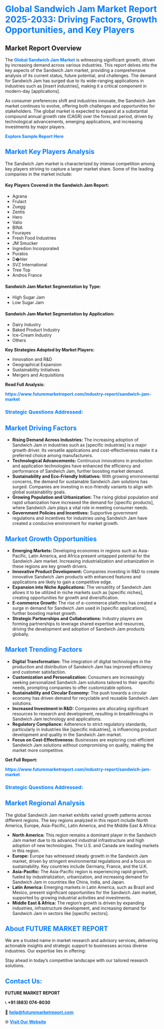 <h1 style="color: #007BFF;">Global Sandwich Jam Market Report 2025-2033: Driving Factors, Growth Opportunities, and Key Players</h1>

<section id="overview">
<h2>Market Report Overview</h2>
<p>The <a href="https://www.futuremarketreport.com/industry-report/sandwich-jam-market" style="color: #007BFF; text-decoration: none;"><strong>Global Sandwich Jam Market</strong></a> is witnessing significant growth, driven by increasing demand across various industries. This report delves into the key aspects of the Sandwich Jam market, providing a comprehensive analysis of its current status, future potential, and challenges. The demand for Sandwich Jam has surged due to its wide-ranging applications in industries such as [insert industries], making it a critical component in modern-day [applications].</p>
<p>As consumer preferences shift and industries innovate, the Sandwich Jam market continues to evolve, offering both challenges and opportunities for stakeholders. The global market is expected to expand at a substantial compound annual growth rate (CAGR) over the forecast period, driven by technological advancements, emerging applications, and increasing investments by major players.</p>
</section>

<section id="overview">
<p><a href="https://www.futuremarketreport.com/request-sample/reportId=37047" style="color: #007BFF; text-decoration: none;"><strong>Explore Sample Report Here</strong></a></p>
</section>

<section id="key-players">
<h2 style="color: #007BFF;">Market Key Players Analysis</h2>
<p>The Sandwich Jam market is characterized by intense competition among key players striving to capture a larger market share. Some of the leading companies in the market include:</p>
<h4>Key Players Covered in the Sandwich Jam Report:</h4>
<ul><li>Agrana</li><li>Frulact</li><li>Zuegg</li><li>Zentis</li><li>Hero</li><li>Valio</li><li>BINA</li><li>Fourayes</li><li>Fresh Food Industries</li><li>JM Smucker</li><li>Ingredion Incorporated</li><li>Puratos</li><li>D�hler</li><li>SVZ International</li><li>Tree Top</li><li>Andros France</li></ul>
<h4>Sandwich Jam Market Segmentation by Type:</h4>
<ul><li>High Sugar Jam</li><li>Low Sugar Jam</li></ul>

<h4>Sandwich Jam Market Segmentation by Application:</h4>
<ul><li>Dairy Industry</li><li>Baked Product Industry</li><li>Ice-Cream Industry</li><li>Others</li></ul>
<p><strong>Key Strategies Adopted by Market Players:</strong></p>
<ul>
<li>Innovation and R&D</li>
<li>Geographical Expansion</li>
<li>Sustainability Initiatives</li>
<li>Mergers and Acquisitions</li>
</ul>
</section>

<section>
<p><strong>Read Full Analysis: </strong></p><a href="https://www.futuremarketreport.com/industry-report/sandwich-jam-market" style="color: #007BFF; text-decoration: none;"><strong>https://www.futuremarketreport.com/industry-report/sandwich-jam-market</strong></a>
<h3 style="color: #007BFF;">Strategic Questions Addressed:</h3>
</section>

<section id="driving-factors">
<h2 style="color: #007BFF;">Market Driving Factors</h2>
<ul>
<li><strong>Rising Demand Across Industries:</strong> The increasing adoption of Sandwich Jam in industries such as [specific industries] is a major growth driver. Its versatile applications and cost-effectiveness make it a preferred choice among manufacturers.</li>
<li><strong>Technological Advancements:</strong> Continuous innovations in production and application technologies have enhanced the efficiency and performance of Sandwich Jam, further boosting market demand.</li>
<li><strong>Sustainability and Eco-Friendly Initiatives:</strong> With growing environmental concerns, the demand for sustainable Sandwich Jam solutions has surged. Companies are investing in eco-friendly variants to align with global sustainability goals.</li>
<li><strong>Growing Population and Urbanization:</strong> The rising global population and rapid urbanization have increased the demand for [specific products], where Sandwich Jam plays a vital role in meeting consumer needs.</li>
<li><strong>Government Policies and Incentives:</strong> Supportive government regulations and incentives for industries using Sandwich Jam have created a conducive environment for market growth.</li>
</ul>
</section>

<section id="growth-opportunities">
<h2 style="color: #007BFF;">Market Growth Opportunities</h2>
<ul>
<li><strong>Emerging Markets:</strong> Developing economies in regions such as Asia-Pacific, Latin America, and Africa present untapped potential for the Sandwich Jam market. Increasing industrialization and urbanization in these regions are key growth drivers.</li>
<li><strong>Innovative Product Development:</strong> Companies investing in R&D to create innovative Sandwich Jam products with enhanced features and applications are likely to gain a competitive edge.</li>
<li><strong>Expansion into Niche Applications:</strong> The versatility of Sandwich Jam allows it to be utilized in niche markets such as [specific niches], creating opportunities for growth and diversification.</li>
<li><strong>E-commerce Growth:</strong> The rise of e-commerce platforms has created a surge in demand for Sandwich Jam used in [specific applications], further boosting market growth.</li>
<li><strong>Strategic Partnerships and Collaborations:</strong> Industry players are forming partnerships to leverage shared expertise and resources, driving the development and adoption of Sandwich Jam products globally.</li>
</ul>
</section>

<section id="trending-factors">
<h2 style="color: #007BFF;">Market Trending Factors</h2>
<ul>
<li><strong>Digital Transformation:</strong> The integration of digital technologies in the production and distribution of Sandwich Jam has improved efficiency and customer satisfaction.</li>
<li><strong>Customization and Personalization:</strong> Consumers are increasingly seeking personalized Sandwich Jam solutions tailored to their specific needs, prompting companies to offer customizable options.</li>
<li><strong>Sustainability and Circular Economy:</strong> The push towards a circular economy has driven demand for recyclable and reusable Sandwich Jam solutions.</li>
<li><strong>Increased Investment in R&D:</strong> Companies are allocating significant resources to research and development, resulting in breakthroughs in Sandwich Jam technology and applications.</li>
<li><strong>Regulatory Compliance:</strong> Adherence to strict regulatory standards, particularly in industries like [specific industries], is influencing product development and quality in the Sandwich Jam market.</li>
<li><strong>Focus on Cost-Effectiveness:</strong> Businesses are exploring cost-efficient Sandwich Jam solutions without compromising on quality, making the market more competitive.</li>
</ul>
</section>

<section>
<p><strong>Get Full Report: </strong></p><a href="https://www.futuremarketreport.com/industry-report/sandwich-jam-market" style="color: #007BFF; text-decoration: none;"><strong>https://www.futuremarketreport.com/industry-report/sandwich-jam-market</strong></a>
<h3 style="color: #007BFF;">Strategic Questions Addressed:</h3>
</section>


<section id="regional-analysis">
<h2 style="color: #007BFF;">Market Regional Analysis</h2>
<p>The global Sandwich Jam market exhibits varied growth patterns across different regions. The key regions analyzed in this report include North America, Europe, Asia-Pacific, Latin America, and the Middle East & Africa:</p>
<ul>
<li><strong>North America:</strong> This region remains a dominant player in the Sandwich Jam market due to its advanced industrial infrastructure and high adoption of new technologies. The U.S. and Canada are leading markets in this region.</li>
<li><strong>Europe:</strong> Europe has witnessed steady growth in the Sandwich Jam market, driven by stringent environmental regulations and a focus on sustainability. Key countries include Germany, France, and the U.K.</li>
<li><strong>Asia-Pacific:</strong> The Asia-Pacific region is experiencing rapid growth, fueled by industrialization, urbanization, and increasing demand for Sandwich Jam in countries like China, India, and Japan.</li>
<li><strong>Latin America:</strong> Emerging markets in Latin America, such as Brazil and Mexico, present significant opportunities for the Sandwich Jam market, supported by growing industrial activities and investments.</li>
<li><strong>Middle East & Africa:</strong> The region’s growth is driven by expanding industries, infrastructure development, and increasing demand for Sandwich Jam in sectors like [specific sectors].</li>
</ul>
</section>

<footer>
<h2 style="color: #007BFF;">About FUTURE MARKET REPORT</h2>
<p>We are a trusted name in market research and advisory services, delivering actionable insights and strategic support to businesses across diverse industries. Our expertise lies in offering:</p>

<p>Stay ahead in today’s competitive landscape with our tailored research solutions.</p>

<h2 style="color: #007BFF;">Contact Us:</h2>
<p><strong>FUTURE MARKET REPORT</strong></p>
<p>📞 <strong>+91 (883) 074-8030</strong></p>
<p>📧 <strong><a href="mailto:help@futuremarketreport.com" style="color: #007BFF;">help@futuremarketreport.com</a></strong></p>
<p>🌐 <strong><a href="https://www.futuremarketreport.com/" style="color: #007BFF;">Visit Our Website</a></strong></p>
</footer>